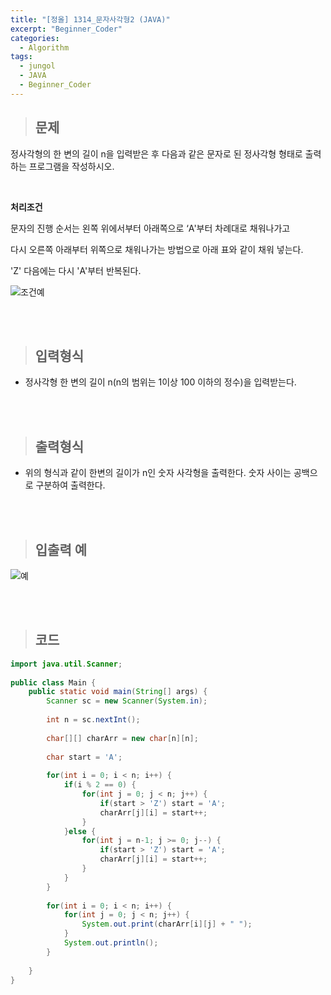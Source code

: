 ```yaml
---
title: "[정올] 1314_문자사각형2 (JAVA)"
excerpt: "Beginner_Coder"
categories: 
  - Algorithm
tags: 
  - jungol
  - JAVA
  - Beginner_Coder
---
```


> ## 문제

정사각형의 한 변의 길이 n을 입력받은 후 다음과 같은 문자로 된 정사각형 형태로 출력하는 프로그램을 작성하시오.<br> 

<br>

**처리조건** <br>

문자의 진행 순서는 왼쪽 위에서부터 아래쪽으로 ‘A'부터 차례대로 채워나가고<br>

다시 오른쪽 아래부터 위쪽으로 채워나가는 방법으로 아래 표와 같이 채워 넣는다.<br>

'Z' 다음에는 다시 'A'부터 반복된다. <br>

![조건예](https://user-images.githubusercontent.com/70805241/124513462-d722e580-de15-11eb-9425-4c7711bd905e.png)

<br><br>

> ## 입력형식

- 정사각형 한 변의 길이 n(n의 범위는 1이상 100 이하의 정수)을 입력받는다.

<br><br>

> ## 출력형식

- 위의 형식과 같이 한변의 길이가 n인 숫자 사각형을 출력한다. 숫자 사이는 공백으로 구분하여 출력한다.

<br><br>


> ## 입출력 예

![예](https://user-images.githubusercontent.com/70805241/124513485-e5710180-de15-11eb-901c-7be4b80657d6.png)

<br><br> 


> ## 코드

```java
import java.util.Scanner;
 
public class Main {
    public static void main(String[] args) {
        Scanner sc = new Scanner(System.in);
 
        int n = sc.nextInt();
 
        char[][] charArr = new char[n][n];
         
        char start = 'A';
         
        for(int i = 0; i < n; i++) {
            if(i % 2 == 0) {
                for(int j = 0; j < n; j++) {
                    if(start > 'Z') start = 'A';
                    charArr[j][i] = start++;
                }
            }else {
                for(int j = n-1; j >= 0; j--) {
                    if(start > 'Z') start = 'A';
                    charArr[j][i] = start++;
                }
            }
        }
         
        for(int i = 0; i < n; i++) {
            for(int j = 0; j < n; j++) {
                System.out.print(charArr[i][j] + " ");
            }
            System.out.println();
        }
         
    }
}
```

